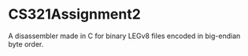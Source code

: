# CS321Assignment2
A disassembler made in C for binary LEGv8 files encoded in big-endian byte order.
